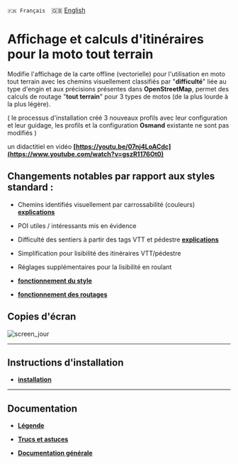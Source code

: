 `🇫🇷 Français`&emsp;🇬🇧 [English](readme_en.md)

# Affichage et calculs d'itinéraires pour la moto tout terrain
Modifie l'affichage de la carte offline (vectorielle) pour l'utilisation en moto tout terrain avec les chemins visuellement classifiés par "**difficulté**" liée au type d'engin et aux précisions présentes dans **OpenStreetMap**, permet des calculs de routage "**tout terrain**" pour 3 types de motos (de la plus lourde à la plus légère).

( le processus d'installation créé 3 nouveaux profils avec leur configuration et leur guidage, les profils et la configuration **Osmand** existante ne sont pas modifiés )

un didactitiel en vidéo **[https://youtu.be/07nj4LoACdc](https://www.youtube.com/watch?v=gszR1176Ot0)**

## Changements notables par rapport aux styles standard :

- Chemins identifiés visuellement par carrossabilité (couleurs) **[explications](https://github.com/OsmAnd-Rendering/Motorcycle/wiki/hi%C3%A9rarchie-des-chemins)**
- POI utiles / intéressants mis en évidence
- Difficulté des sentiers à partir des tags VTT et pédestre **[explications](https://github.com/OsmAnd-Rendering/Motorcycle/wiki/difficult%C3%A9-des-sentiers---chemins)**
- Simplification pour lisibilité des itinéraires VTT/pédestre
- Réglages supplémentaires pour la lisibilité en roulant

- **[fonctionnement du style](https://github.com/OsmAnd-Rendering/Motorcycle/wiki/FR%E2%80%94le-style)**
- **[fonctionnement des routages](routage.md)**

## Copies d'écran<br>

![screen_jour](https://github.com/OsmAnd-Rendering/Motorcycle/assets/83398215/0492fc7f-45a6-487a-b169-a524aec98473)

---

## Instructions d'installation

- **[installation](https://github.com/OsmAnd-Rendering/Motorcycle/blob/main/installation.md)**

---

## Documentation

- **[Légende](Legend.md)**

- **[Trucs et astuces](https://github.com/OsmAnd-Rendering/Motorcycle/wiki/Trucs-et-astuces-OsmAnd)**

- **[Documentation générale](https://github.com/OsmAnd-Rendering/Motorcycle/wiki)**

